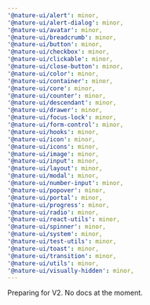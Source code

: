 ```yaml
---
'@nature-ui/alert': minor,
'@nature-ui/alert-dialog': minor,
'@nature-ui/avatar': minor,
'@nature-ui/breadcrumb': minor,
'@nature-ui/button': minor,
'@nature-ui/checkbox': minor,
'@nature-ui/clickable': minor,
'@nature-ui/close-button': minor,
'@nature-ui/color': minor,
'@nature-ui/container': minor,
'@nature-ui/core': minor,
'@nature-ui/counter': minor,
'@nature-ui/descendant': minor,
'@nature-ui/drawer': minor,
'@nature-ui/focus-lock': minor,
'@nature-ui/form-control': minor,
'@nature-ui/hooks': minor,
'@nature-ui/icon': minor,
'@nature-ui/icons': minor,
'@nature-ui/image': minor,
'@nature-ui/input': minor,
'@nature-ui/layout': minor,
'@nature-ui/modal': minor,
'@nature-ui/number-input': minor,
'@nature-ui/popover': minor,
'@nature-ui/portal': minor,
'@nature-ui/progress': minor,
'@nature-ui/radio': minor,
'@nature-ui/react-utils': minor,
'@nature-ui/spinner': minor,
'@nature-ui/system': minor,
'@nature-ui/test-utils': minor,
'@nature-ui/toast': minor,
'@nature-ui/transition': minor,
'@nature-ui/utils': minor,
'@nature-ui/visually-hidden': minor,
---
```


Preparing for V2. No docs at the moment.

